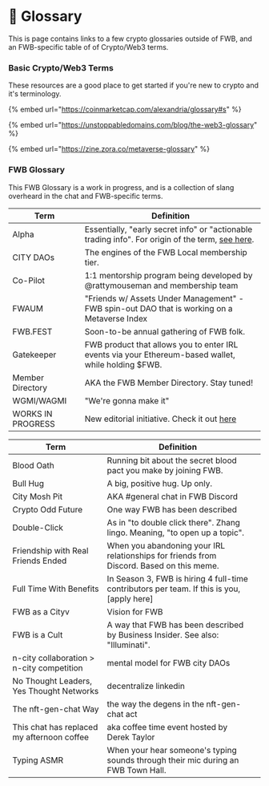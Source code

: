 # 📖 Glossary

This is page contains links to a few crypto glossaries outside of FWB, and an FWB-specific table of of Crypto/Web3 terms.

### Basic Crypto/Web3 Terms

These resources are a good place to get started if you're new to crypto and it's terminology.

{% embed url="https://coinmarketcap.com/alexandria/glossary#s" %}

{% embed url="https://unstoppabledomains.com/blog/the-web3-glossary" %}

{% embed url="https://zine.zora.co/metaverse-glossary" %}

### FWB Glossary

This FWB Glossary is a work in progress, and is a collection of slang overheard in the chat and FWB-specific terms.

| Term              | Definition                                                                                                                                                                            |
| ----------------- | ------------------------------------------------------------------------------------------------------------------------------------------------------------------------------------- |
| Alpha             | Essentially, "early secret info" or "actionable trading info". For origin of the term, [see here](https://www.fool.com/knowledge-center/what-is-alpha-and-why-should-i-want-it.aspx). |
| CITY DAOs         | The engines of the FWB Local membership tier.                                                                                                                                         |
| Co-Pilot          | 1:1 mentorship program being developed by @rattymouseman and membership team                                                                                                          |
| FWAUM             | "Friends w/ Assets Under Management" - FWB spin-out DAO that is working on a Metaverse Index                                                                                          |
| FWB.FEST          | Soon-to-be annual gathering of FWB folk.                                                                                                                                              |
| Gatekeeper        | FWB product that allows you to enter IRL events via your Ethereum-based wallet, while holding $FWB.                                                                                   |
| Member Directory  | AKA the FWB Member Directory. Stay tuned!                                                                                                                                             |
| WGMI/WAGMI        | "We're gonna make it"                                                                                                                                                                 |
| WORKS IN PROGRESS | New editorial initiative. Check it out [here](https://wip.fwb.help)                                                                                                                   |

| Term                                       | Definition                                                                                  |   |
| ------------------------------------------ | ------------------------------------------------------------------------------------------- | - |
| Blood Oath                                 | Running bit about the secret blood pact you make by joining FWB.                            |   |
| Bull Hug                                   | A big, positive hug. Up only.                                                               |   |
| City Mosh Pit                              | AKA #general chat in FWB Discord                                                            |   |
| Crypto Odd Future                          | One way FWB has been described                                                              |   |
| Double-Click                               | As in "to double click there". Zhang lingo. Meaning, "to open up a topic".                  |   |
| Friendship with Real Friends Ended         | When you abandoning your IRL relationships for friends from Discord. Based on this meme.    |   |
| Full Time With Benefits                    | In Season 3, FWB is hiring 4 full-time contributors per team. If this is you, \[apply here] |   |
| FWB as a Cityv                             | Vision for FWB                                                                              |   |
| FWB is a Cult                              | A way that FWB has been described by Business Insider. See also: "Illuminati".              |   |
| n-city collaboration > n-city competition  | mental model for FWB city DAOs                                                              |   |
| No Thought Leaders, Yes Thought Networks   | decentralize linkedin                                                                       |   |
| The nft-gen-chat Way                       | the way the degens in the nft-gen-chat act                                                  |   |
| This chat has replaced my afternoon coffee | aka coffee time event hosted by Derek Taylor                                                |   |
| Typing ASMR                                | When your hear someone's typing sounds through their mic during an FWB Town Hall.           |   |
